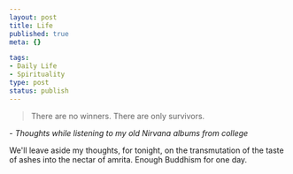```yaml
--- 
layout: post
title: Life
published: true
meta: {}

tags: 
- Daily Life
- Spirituality
type: post
status: publish
---
```

<blockquote>There are no winners. There are only survivors.</blockquote>
- <em>Thoughts while listening to my old Nirvana albums from college</em>

We'll leave aside my thoughts, for tonight, on the transmutation of the taste of ashes into the nectar of amrita. Enough Buddhism for one day.
